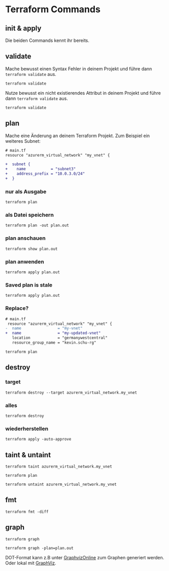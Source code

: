 # Terraform Commands

## init & apply
Die beiden Commands kennt ihr bereits.


## validate
Mache bewusst einen Syntax Fehler in deinem Projekt und führe dann `terraform validate` aus.
```shell
terraform validate
```

Nutze bewusst ein nicht existierendes Attribut in deinem Projekt und führe dann `terraform validate` aus.
```shell
terraform validate
```

## plan
Mache eine Änderung an deinem Terraform Projekt. Zum Beispiel ein weiteres Subnet:

```diff
# main.tf
resource "azurerm_virtual_network" "my_vnet" {

+  subnet {
+    name           = "subnet3"
+    address_prefix = "10.0.3.0/24"
+  }
```

### nur als Ausgabe
```shell
terraform plan
```

### als Datei speichern
```shell
terraform plan -out plan.out
```

### plan anschauen
```shell
terraform show plan.out
```

### plan anwenden
```shell
terraform apply plan.out
```

### Saved plan is stale
```shell
terraform apply plan.out
```

### Replace?
```diff
# main.tf
 resource "azurerm_virtual_network" "my_vnet" {
-  name                = "my-vnet"
+  name                = "my-updated-vnet"
   location            = "germanywestcentral"
   resource_group_name = "kevin.schu-rg"
```

```shell
terraform plan
```

## destroy
### target
```shell
terraform destroy --target azurerm_virtual_network.my_vnet
```
### alles
```shell
terraform destroy
```
### wiederherstellen
```shell
terraform apply -auto-approve
```

## taint & untaint
```shell
terraform taint azurerm_virtual_network.my_vnet
```
```shell
terraform plan
```
```shell
terraform untaint azurerm_virtual_network.my_vnet
```

## fmt
```shell
terraform fmt -diff
```

## graph
```shell
terraform graph
```
```shell
terraform graph -plan=plan.out
```
DOT-Format kann z.B unter [GraphvizOnline](https://dreampuf.github.io/GraphvizOnline/) zum Graphen generiert werden. Oder lokal mit [GraphViz](https://graphviz.org/).